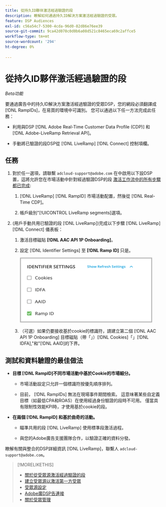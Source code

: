 ```yaml
---
title: 從持久ID夥伴激活經過驗證的段
description: 瞭解如何通過持久ID解決方案激活經過驗證的受眾。
feature: DSP Audiences
exl-id: c56a54c7-5300-4cda-96d0-82d86e76ee39
source-git-commit: 9ca42d078c0d0b6a08d521c8465eca69c2affce5
workflow-type: tm+mt
source-wordcount: '294'
ht-degree: 0%

---
```


# 從持久ID夥伴激活經過驗證的段

*Beta功能*

要通過廣告中的持久ID解決方案激活經過驗證的受眾DSP，您的網段必須翻譯成 [!DNL RampIDs]，在易買的環境中可識別。 您可以通過以下任一方法完成此任務：

* 利用與DSP [!DNL Adobe Real-Time Customer Data Profile (CDP)] 和 [!DNL Adobe-LiveRamp Retrieval API]。

* 手動將已驗證的段DSP從 [!DNL LiveRamp] [!DNL Connect] 控制項欄。

## 任務

1. 對於任一選項，請聯繫 `adcloud-support@adobe.com` 在中啟用以下設DSP置，這將允許您在市場活動中針對經過驗證DSP的段 [激活工作流中的所有步驟都已完成](source-about.md#workflow-sources):

   1. [!DNL LiveRamp] [!DNL RampID] 市場活動配置，然後從 [!DNL Real-Time CDP]。

   1. 帳戶級別&quot;[!UICONTROL LiveRamp segments]選項。

1. (用戶手動共用已驗證的段 [!DNL LiveRamp])完成以下步驟 [!DNL LiveRamp] [!DNL Connect] 儀表板：

   1. 激活目標磁貼 **[!DNL AAC API 1P Onboarding]**。

   1. 設定 [!DNL Identifier Settings] 至 **[!DNL Ramp ID]** 只是。

      ![標識符設定](/help/dsp/assets/liveramp-tile-settings.png)

   1. （可選）如果仍要接收基於cookie的標識符，請建立第二個 [!DNL AAC API 1P Onboarding] 目標磁貼（帶「」）[!DNL Cookies]「」[!DNL IDFA],&quot;和&quot;[!DNL AAID]的下界。

## 測試和資料驗證的最佳做法

* **目標 [!DNL RampID]不同市場活動中基於Cookie的市場細分。**

   * 市場活動設定只允許一個標識符按優先順序排列。

   * 目前， [!DNL RampIDs] 無法在現場事件期間檢索。 這意味著某些自定義目標（如最低CPA和ROAS）在使用經過身份驗證的段時不可用。 僅當具有限制性效能KPI時，才使用基於cookie的段。

* **在兩個 [!DNL RampID] 和基於曲奇的活動。**

   * 瞄準共用的段 [!DNL LiveRamp] 使用標準段激活過程。

   * 與您的Adobe廣告支援團隊合作，以驗證正確的資料分發。

瞭解有關與整合的DSP詳細資訊 [!DNL LiveRamp]，聯繫人 `adcloud-support@adobe.com`。

>[!MORELIKETHIS]
>
>* [關於從受眾源激活經過驗證的段](source-about.md)
>* [建立受眾源以激活第一方受眾](source-create.md)
>* [受眾源設定](source-settings.md)
>* [Adobe廣DSP告連接](https://experienceleague.adobe.com/docs/experience-platform/destinations/catalog/advertising/adobe-advertising-cloud-connection.html)
>* [關於受眾管理](/help/dsp/audiences/audience-about.md)

